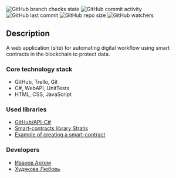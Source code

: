 ![GitHub branch checks state](https://img.shields.io/github/checks-status/KhudyakovaLyubov/BlockChain/main?color=blue&label=branch%20state&style=plastic)
![GitHub commit activity](https://img.shields.io/github/commit-activity/w/KhudyakovaLyubov/BlockChain)
![GitHub last commit](https://img.shields.io/github/last-commit/KhudyakovaLyubov/BlockChain)
![GitHub repo size](https://img.shields.io/github/repo-size/KhudyakovaLyubov/BlockChain)
![GitHub watchers](https://img.shields.io/github/watchers/KhudyakovaLyubov/BlockChain?style=social)

## Description

A web application (site) for automating digital workflow using smart contracts in the blockchain to protect data.

### Core technology stack

* GitHub, Trello, Git
* C#, WebAPI, UnitTests
* HTML, CSS, JavaScript

### Used libraries

* [GitHub/API-C#](https://github.com/blockchain/api-v1-client-csharp)
* [Smart-contracts library Stratis](https://github.com/stratisproject/Stratis.SmartContracts)
* [Example of creating a smart-contract](https://github.com/stratisproject/CirrusSmartContracts)

### Developers

* [Иванов Артем](https://github.com/nolo7e) 
* [Худякова Любовь](https://github.com/KhudyakovaLyubov)
